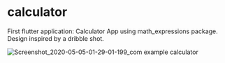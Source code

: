 # calculator

First flutter application: Calculator App using math_expressions package.
Design inspired by a dribble shot.


![Screenshot_2020-05-05-01-29-01-199_com example calculator](https://user-images.githubusercontent.com/64308492/81008696-fa987c00-8e70-11ea-90e3-de9344f73474.jpg)
